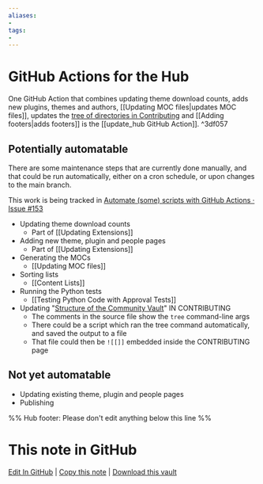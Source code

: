 ```yaml
---
aliases:
- 
tags:
- 
---
```


# GitHub Actions for the Hub

One GitHub Action that combines updating theme download counts, adds new plugins, themes and authors, [[Updating MOC files|updates MOC files]], updates the [tree of directories in Contributing](https://github.com/obsidian-community/obsidian-hub/blob/main/00%20-%20Contribute%20to%20the%20Obsidian%20Hub/03%20Contributor%20Notes/03.01%20Structure/Hub%20Tree%20Structure.md) and [[Adding footers|adds footers]] is the [[update_hub GitHub Action]].   ^3df057

## Potentially automatable

There are some maintenance steps that are currently done manually, and that could be run automatically, either on a cron schedule, or upon changes to the main branch.

This work is being tracked in [Automate (some) scripts with GitHub Actions · Issue #153](https://github.com/obsidian-community/obsidian-hub/issues/153)

- Updating theme download counts
  - Part of [[Updating Extensions]]
- Adding new theme, plugin and people pages
    - Part of [[Updating Extensions]]
- Generating the MOCs
  - [[Updating MOC files]]
- Sorting lists
  - [[Content Lists]]
- Running the Python tests
  - [[Testing Python Code with Approval Tests]]
- Updating "[Structure of the Community Vault](https://publish.obsidian.md/hub/CONTRIBUTING#Structure+of+the+Community+Vault)" IN CONTRIBUTING
    - The comments in the source file show the `tree` command-line args
    - There could be a script which ran the tree command automatically, and saved the output to a file
    - That file could then be `![[]]` embedded inside the CONTRIBUTING page


## Not yet automatable

- Updating existing theme, plugin and people pages
- Publishing

%% Hub footer: Please don't edit anything below this line %%

# This note in GitHub

<span class="git-footer">[Edit In GitHub](https://github.dev/obsidian-community/obsidian-hub/blob/main/00%20-%20Contribute%20to%20the%20Obsidian%20Hub/03%20Contributor%20Notes/03.03%20Scripts%20and%20Automation/GitHub%20Actions%20for%20the%20Hub.md "git-hub-edit-note") | [Copy this note](https://raw.githubusercontent.com/obsidian-community/obsidian-hub/main/00%20-%20Contribute%20to%20the%20Obsidian%20Hub/03%20Contributor%20Notes/03.03%20Scripts%20and%20Automation/GitHub%20Actions%20for%20the%20Hub.md "git-hub-copy-note") | [Download this vault](https://github.com/obsidian-community/obsidian-hub/archive/refs/heads/main.zip "git-hub-download-vault") </span>
